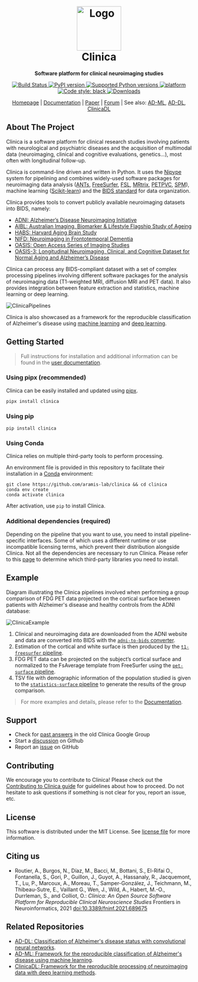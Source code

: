 <!--(http://www.clinica.run/img/clinica_brainweb.png)-->
<!-- markdownlint-disable MD033 -->

<h1 align="center">
  <a href="https://www.clinica.run">
    <img src="https://www.clinica.run/assets/images/clinica-icon-257x257.png" alt="Logo" width="120" height="120">
  </a>
  <br/>
  Clinica
</h1>

<p align="center"><strong>Software platform for clinical neuroimaging studies</strong></p>

<p align="center">
  <a href="https://github.com/aramis-lab/clinica/actions/workflows/test.yml">
    <img src="https://github.com/aramis-lab/clinica/actions/workflows/test.yml/badge.svg" alt="Build Status">
  </a>
  <a href="https://badge.fury.io/py/clinica">
    <img src="https://badge.fury.io/py/clinica.svg" alt="PyPI version">
  </a>
  <a href="https://pypi.org/project/clinica">
    <img src="https://img.shields.io/pypi/pyversions/clinica" alt="Supported Python versions">
  </a>
  <a href="https://aramislab.paris.inria.fr/clinica/docs/public/latest/Installation/">
  </a>
  <a href="https://aramislab.paris.inria.fr/clinica/docs/public/latest/Installation/">
    <img src="https://anaconda.org/aramislab/clinica/badges/platforms.svg" alt="platform">
  </a>
  <a href="https://github.com/psf/black">
    <img src="https://img.shields.io/badge/code%20style-black-000000.svg" alt="Code style: black">
  </a>
  <a href="https://pepy.tech/project/clinica">
    <img src="https://static.pepy.tech/badge/clinica/month" alt="Downloads">
  </a>
</p>

<p align="center">
  <a href="https://www.clinica.run">Homepage</a> |
  <a href="https://aramislab.paris.inria.fr/clinica/docs/public/latest/">Documentation</a> |
  <a href="https://doi.org/10.3389/fninf.2021.689675">Paper</a> |
  <a href="https://github.com/aramis-lab/clinica/discussions">Forum</a> |
  See also:
  <a href="#related-repositories">AD-ML</a>,
  <a href="#related-repositories">AD-DL</a>,
  <a href="#related-repositories">ClinicaDL</a>
</p>

## About The Project

Clinica is a software platform for clinical research studies involving patients
with neurological and psychiatric diseases and the acquisition of multimodal
data (neuroimaging, clinical and cognitive evaluations, genetics...),
most often with longitudinal follow-up.

Clinica is command-line driven and written in Python.
It uses the [Nipype](https://nipype.readthedocs.io/) system for pipelining and combines
widely-used software packages for neuroimaging data analysis
([ANTs](https://stnava.github.io/ANTs/),
[FreeSurfer](https://surfer.nmr.mgh.harvard.edu/),
[FSL](https://fsl.fmrib.ox.ac.uk/fsl/fslwiki),
[MRtrix](https://www.mrtrix.org/),
[PETPVC](https://github.com/UCL/PETPVC),
[SPM](https://www.fil.ion.ucl.ac.uk/spm/)), machine learning
([Scikit-learn](https://scikit-learn.org/stable/)) and the [BIDS
standard](https://bids-specification.readthedocs.io/) for data organization.

Clinica provides tools to convert publicly available neuroimaging datasets into
BIDS, namely:

- [ADNI: Alzheimer’s Disease Neuroimaging Initiative](https://aramislab.paris.inria.fr/clinica/docs/public/latest/Converters/ADNI2BIDS/)
- [AIBL: Australian Imaging, Biomarker & Lifestyle Flagship Study of Ageing](https://aramislab.paris.inria.fr/clinica/docs/public/latest/Converters/AIBL2BIDS/)
- [HABS: Harvard Aging Brain Study](https://aramislab.paris.inria.fr/clinica/docs/public/latest/Converters/HABS2BIDS/)
- [NIFD: Neuroimaging in Frontotemporal Dementia](https://aramislab.paris.inria.fr/clinica/docs/public/latest/Converters/NIFD2BIDS/)
- [OASIS: Open Access Series of Imaging Studies](https://aramislab.paris.inria.fr/clinica/docs/public/latest/Converters/OASIS2BIDS/)
- [OASIS-3: Longitudinal Neuroimaging, Clinical, and Cognitive Dataset for Normal Aging and Alzheimer’s Disease](https://aramislab.paris.inria.fr/clinica/docs/public/latest/Converters/OASIS3TOBIDS/)

Clinica can process any BIDS-compliant dataset with a set of complex processing
pipelines involving different software packages for the analysis of
neuroimaging data (T1-weighted MRI, diffusion MRI and PET data).
It also provides integration between feature extraction and statistics, machine
learning or deep learning.

![ClinicaPipelines](https://www.clinica.run/img/Clinica_Pipelines_A4_2021-04-02_75dpi.jpg)

Clinica is also showcased as a framework for the reproducible classification of
Alzheimer's disease using
[machine learning](https://github.com/aramis-lab/AD-ML) and
[deep learning](https://github.com/aramis-lab/clinicadl).

## Getting Started

> Full instructions for installation and additional information can be found in
the [user documentation](https://aramislab.paris.inria.fr/clinica/docs/public/latest/).

### Using pipx (recommended)

Clinica can be easily installed and updated using [pipx](https://pypa.github.io/pipx/).

```console
pipx install clinica
```

### Using pip

```console
pip install clinica
```

### Using Conda

Clinica relies on multiple third-party tools to perform processing.

An environment file is provided in this repository
to facilitate their installation in a [Conda](https://docs.conda.io/en/latest/miniconda.html) environment:

```console
git clone https://github.com/aramis-lab/clinica && cd clinica
conda env create
conda activate clinica
```

After activation, use `pip` to install Clinica.

### Additional dependencies (required)

Depending on the pipeline that you want to use, you need to install pipeline-specific interfaces.
Some of which uses a different runtime or use incompatible licensing terms, which prevent their distribution alongside Clinica.
Not all the dependencies are necessary to run Clinica.
Please refer to this [page](https://aramislab.paris.inria.fr/clinica/docs/public/dev/Software/Third-party/)
to determine which third-party libraries you need to install.

## Example

Diagram illustrating the Clinica pipelines involved when performing a group
comparison of FDG PET data projected on the cortical surface between patients
with Alzheimer's disease and healthy controls from the ADNI database:

![ClinicaExample](https://www.clinica.run/img/Clinica_Example_2021-04-02_75dpi.jpg)

1. Clinical and neuroimaging data are downloaded from the ADNI website and data
   are converted into BIDS with the [`adni-to-bids`
   converter](https://aramislab.paris.inria.fr/clinica/docs/public/latest/Converters/ADNI2BIDS/).
2. Estimation of the cortical and white surface is then produced by the
   [`t1-freesurfer`
   pipeline](https://aramislab.paris.inria.fr/clinica/docs/public/latest/Pipelines/T1_FreeSurfer/).
3. FDG PET data can be projected on the subject’s cortical surface and
   normalized to the FsAverage template from FreeSurfer using the
   [`pet-surface` pipeline](https://aramislab.paris.inria.fr/clinica/docs/public/latest/Pipelines/PET_Surface/).
4. TSV file with demographic information of the population studied is given to
   the [`statistics-surface`
   pipeline](https://aramislab.paris.inria.fr/clinica/docs/public/latest/Pipelines/Stats_Surface/) to generate
   the results of the group comparison.

> For more examples and details, please refer to the
> [Documentation](https://aramislab.paris.inria.fr/clinica/docs/public/latest/).

## Support

- Check for [past answers](https://groups.google.com/forum/#!forum/clinica-user) in the old Clinica Google Group
- Start a [discussion](https://github.com/aramis-lab/clinica/discussions) on Github
- Report an [issue](https://github.com/aramis-lab/clinica/issues) on GitHub

## Contributing

We encourage you to contribute to Clinica!
Please check out the [Contributing to Clinica guide](CONTRIBUTING.md) for
guidelines about how to proceed.  Do not hesitate to ask questions if something
is not clear for you, report an issue, etc.

## License

This software is distributed under the MIT License.
See [license file](https://github.com/aramis-lab/clinica/blob/dev/LICENSE.txt)
for more information.

## Citing us

- Routier, A., Burgos, N., Díaz, M., Bacci, M., Bottani, S., El-Rifai O., Fontanella, S., Gori, P., Guillon, J., Guyot, A., Hassanaly, R., Jacquemont, T.,  Lu, P., Marcoux, A.,  Moreau, T., Samper-González, J., Teichmann, M., Thibeau-Sutre, E., Vaillant G., Wen, J., Wild, A., Habert, M.-O., Durrleman, S., and Colliot, O.:
*Clinica: An Open Source Software Platform for Reproducible Clinical Neuroscience Studies* Frontiers in Neuroinformatics, 2021
[doi:10.3389/fninf.2021.689675](https://doi.org/10.3389/fninf.2021.689675)

## Related Repositories

- [AD-DL: Classification of Alzheimer's disease status with convolutional neural networks](https://github.com/aramis-lab/AD-DL).
- [AD-ML: Framework for the reproducible classification of Alzheimer's disease using
machine learning](https://github.com/aramis-lab/AD-ML).
- [ClinicaDL: Framework for the reproducible processing of neuroimaging data with deep learning methods](https://github.com/aramis-lab/clinicadl).
